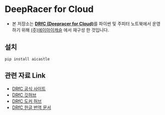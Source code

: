 # DeepRacer for Cloud

- 본 저장소는 [**DRfC (Deepracer for Cloud)**](https://aws-deepracer-community.github.io/deepracer-for-cloud/)를 파이썬 및 주피터 노트북에서 운영하기 위해 [(주)에이아이캐슬](https://aicastle.io) 에서 재구성 한 것입니다.

## 설치
`pip install aicastle`

## 관련 자료 Link
- [DRfC 공식 사이트](https://aws-deepracer-community.github.io/deepracer-for-cloud/)
- [DRfC 깃허브](https://github.com/aws-deepracer-community/deepracer-for-cloud/tree/master)
- [DRfC 도커 허브](https://hub.docker.com/u/awsdeepracercommunity)
- [DRfC 한글 번역 문서](docs/index.md)